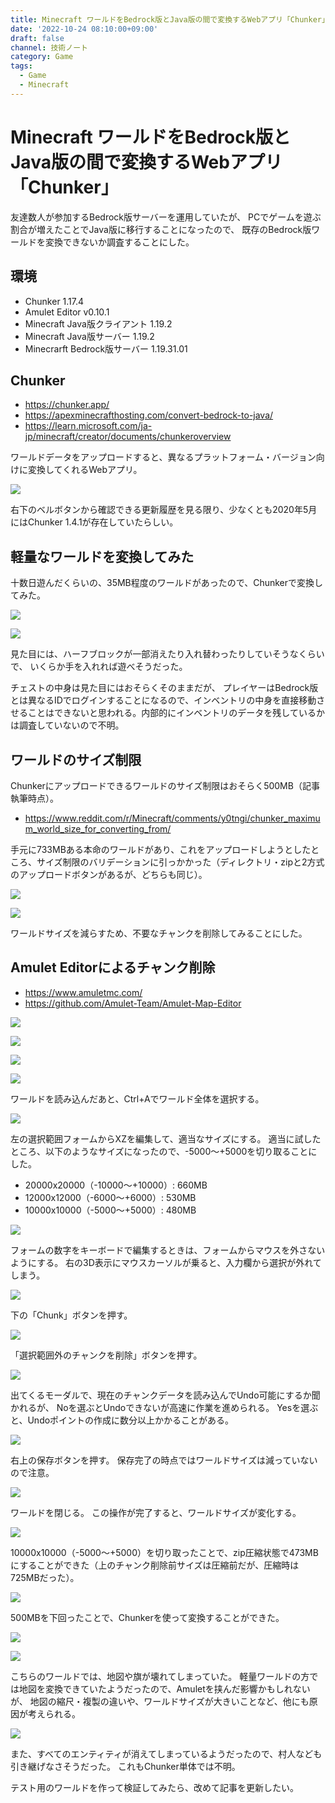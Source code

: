 ```yaml
---
title: Minecraft ワールドをBedrock版とJava版の間で変換するWebアプリ「Chunker」
date: '2022-10-24 08:10:00+09:00'
draft: false
channel: 技術ノート
category: Game
tags:
  - Game
  - Minecraft
---
```

# Minecraft ワールドをBedrock版とJava版の間で変換するWebアプリ「Chunker」

友達数人が参加するBedrock版サーバーを運用していたが、
PCでゲームを遊ぶ割合が増えたことでJava版に移行することになったので、
既存のBedrock版ワールドを変換できないか調査することにした。

## 環境

- Chunker 1.17.4
- Amulet Editor v0.10.1
- Minecraft Java版クライアント 1.19.2
- Minecraft Java版サーバー 1.19.2
- Minecrarft Bedrock版サーバー 1.19.31.01

## Chunker

- <https://chunker.app/>
- <https://apexminecrafthosting.com/convert-bedrock-to-java/>
- <https://learn.microsoft.com/ja-jp/minecraft/creator/documents/chunkeroverview>

ワールドデータをアップロードすると、異なるプラットフォーム・バージョン向けに変換してくれるWebアプリ。

![](images/chunker_start.png)

右下のベルボタンから確認できる更新履歴を見る限り、少なくとも2020年5月にはChunker 1.4.1が存在していたらしい。

## 軽量なワールドを変換してみた

十数日遊んだくらいの、35MB程度のワールドがあったので、Chunkerで変換してみた。

![](images/liteworld_map.png)

![](images/liteworld_half_block.png)

見た目には、ハーフブロックが一部消えたり入れ替わったりしていそうなくらいで、
いくらか手を入れれば遊べそうだった。

チェストの中身は見た目にはおそらくそのままだが、
プレイヤーはBedrock版とは異なるIDでログインすることになるので、インベントリの中身を直接移動させることはできないと思われる。内部的にインベントリのデータを残しているかは調査していないので不明。

## ワールドのサイズ制限

Chunkerにアップロードできるワールドのサイズ制限はおそらく500MB（記事執筆時点）。

- <https://www.reddit.com/r/Minecraft/comments/y0tngi/chunker_maximum_world_size_for_converting_from/>

手元に733MBある本命のワールドがあり、これをアップロードしようとしたところ、サイズ制限のバリデーションに引っかかった（ディレクトリ・zipと2方式のアップロードボタンがあるが、どちらも同じ）。

![](images/chunker_733mb.png)

![](images/chunker_size_limit.png)

ワールドサイズを減らすため、不要なチャンクを削除してみることにした。

## Amulet Editorによるチャンク削除

- <https://www.amuletmc.com/>
- <https://github.com/Amulet-Team/Amulet-Map-Editor>

![](images/amulet_start.png)

![](images/amulet_load_world.png)

![](images/amulet_loaded.png)

![](images/amulet_3d_editor.png)

ワールドを読み込んだあと、Ctrl+Aでワールド全体を選択する。

![](images/amulet_all_selected.png)

左の選択範囲フォームからXZを編集して、適当なサイズにする。
適当に試したところ、以下のようなサイズになったので、-5000～+5000を切り取ることにした。

- 20000x20000（-10000～+10000）: 660MB
- 12000x12000（-6000～+6000）: 530MB
- 10000x10000（-5000～+5000）: 480MB

![](images/amulet_selection_edit.png)

フォームの数字をキーボードで編集するときは、フォームからマウスを外さないようにする。
右の3D表示にマウスカーソルが乗ると、入力欄から選択が外れてしまう。

![](images/amulet_selection_edited.png)

下の「Chunk」ボタンを押す。

![](images/amulet_chunk.png)

「選択範囲外のチャンクを削除」ボタンを押す。

![](images/amulet_chunk_delete_unselected.png)

出てくるモーダルで、現在のチャンクデータを読み込んでUndo可能にするか聞かれるが、
Noを選ぶとUndoできないが高速に作業を進められる。
Yesを選ぶと、Undoポイントの作成に数分以上かかることがある。

![](images/amulet_chunk_undo.png)

右上の保存ボタンを押す。
保存完了の時点ではワールドサイズは減っていないので注意。

![](images/amulet_save.png)

ワールドを閉じる。
この操作が完了すると、ワールドサイズが変化する。

![](images/amulet_close.png)

10000x10000（-5000～+5000）を切り取ったことで、zip圧縮状態で473MBにすることができた（上のチャンク削除前サイズは圧縮前だが、圧縮時は725MBだった）。

![](images/chunker_473mb.png)

500MBを下回ったことで、Chunkerを使って変換することができた。

![](images/chunker_converting.png)

![](images/chunker_ready_to_download.png)

こちらのワールドでは、地図や旗が壊れてしまっていた。
軽量ワールドの方では地図を変換できていたようだったので、Amuletを挟んだ影響かもしれないが、
地図の縮尺・複製の違いや、ワールドサイズが大きいことなど、他にも原因が考えられる。

![](images/heavyworld_banner.png)

また、すべてのエンティティが消えてしまっているようだったので、村人なども引き継げなさそうだった。
これもChunker単体では不明。

テスト用のワールドを作って検証してみたら、改めて記事を更新したい。

